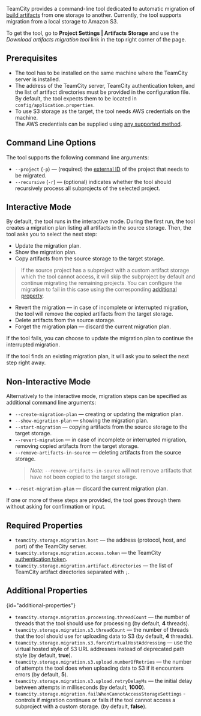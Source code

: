 [//]: # (title: Artifacts Migration Tool)
[//]: # (auxiliary-id: Artifacts Migration Tool)

TeamCity provides a command-line tool dedicated to automatic migration of [build artifacts](build-artifact.md) from one storage to another. 
Currently, the tool supports migration from a local storage to Amazon S3.

To get the tool, go to __Project Settings | Artifacts Storage__ and use the _Download artifacts migration tool_ link in the top right corner of the page.

## Prerequisites

* The tool has to be installed on the same machine where the TeamCity server is installed.
* The address of the TeamCity server, TeamCity authentication token, and the list of artifact directories must be provided in the configuration file.  
  By default, the tool expects them to be located in `config/application.properties`.
* To use S3 storage as the target, the tool needs AWS credentials on the machine.  
  The AWS credentials can be supplied using [any supported method](https://docs.aws.amazon.com/sdk-for-java/v1/developer-guide/setup-credentials.html).

## Command Line Options

The tool supports the following command line arguments:
* `--project` (`-p`) — (required) the [external ID](https://www.jetbrains.com/help/teamcity/identifier.html#External+IDs) of the project that needs to be migrated.
* `--recursive` (`-r`) — (optional) indicates whether the tool should recursively process all subprojects of the selected project.

## Interactive Mode

By default, the tool runs in the interactive mode. During the first run, the tool creates a migration plan listing all artifacts in the source storage. Then, the tool asks you to select the next step:
* Update the migration plan.
* Show the migration plan.
* Copy artifacts from the source storage to the target storage. 
> If the source project has a subproject with a custom artifact storage which the tool cannot access, 
> it will skip the subproject by default and continue migrating the remaining projects. You can configure the migration to fail in this case using the corresponding [additional property](artifacts-migration-tool.md#additional-properties).
* Revert the migration — in case of incomplete or interrupted migration, the tool will remove the copied artifacts from the target storage.
* Delete artifacts from the source storage.
* Forget the migration plan — discard the current migration plan.


If the tool fails, you can choose to update the migration plan to continue the interrupted migration.

If the tool finds an existing migration plan, it will ask you to select the next step right away.

## Non-Interactive Mode

Alternatively to the interactive mode, migration steps can be specified as additional command line arguments:
* `--create-migration-plan` — creating or updating the migration plan.
* `--show-migration-plan` — showing the migration plan.
* `--start-migration` — copying artifacts from the source storage to the target storage.
* `--revert-migration` — in case of incomplete or interrupted migration, removing copied artifacts from the target storage.
* `--remove-artifacts-in-source` — deleting artifacts from the source storage.
  >*Note:* `--remove-artifacts-in-source` will not remove artifacts that have not been copied to the target storage.
* `--reset-migration-plan` — discard the current migration plan.

If one or more of these steps are provided, the tool goes through them without asking for confirmation or input.

## Required Properties

* `teamcity.storage.migration.host` — the address (protocol, host, and port) of the TeamCity server.
* `teamcity.storage.migration.access.token` — the TeamCity [authentication token](https://www.jetbrains.com/help/teamcity/configuring-your-user-profile.html#Managing+Access+Tokens).
* `teamcity.storage.migration.artifact.directories` — the list of TeamCity artifact directories separated with `;`.

## Additional Properties
{id="additional-properties"}

* `teamcity.storage.migration.processing.threadCount` — the number of threads that the tool should use for processing (by default, **4** threads).
* `teamcity.storage.migration.s3.threadCount` — the number of threads that the tool should use for uploading data to S3 (by default, **4** threads).
* `teamcity.storage.migration.s3.forceVirtualHostAddressing` — use the virtual hosted style of S3 URL addresses instead of deprecated path style (by default, **true**).
* `teamcity.storage.migration.s3.upload.numberOfRetries` — the number of attempts the tool does when uploading data to S3 if it encounters errors (by default, **5**).
* `teamcity.storage.migration.s3.upload.retryDelayMs` — the initial delay between attempts in milliseconds (by default, **1000**).
* `teamcity.storage.migration.failWhenCannotAccessStorageSettings` - controls if migration continues or fails if the tool cannot access a subproject with a custom storage. (by default, **false**).

